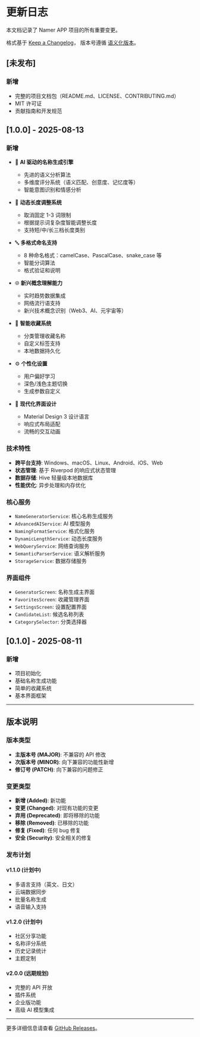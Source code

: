 # 更新日志

本文档记录了 Namer APP 项目的所有重要变更。

格式基于 [Keep a Changelog](https://keepachangelog.com/zh-CN/1.0.0/)，
版本号遵循 [语义化版本](https://semver.org/lang/zh-CN/)。

## [未发布]

### 新增
- 完整的项目文档包（README.md、LICENSE、CONTRIBUTING.md）
- MIT 许可证
- 贡献指南和开发规范

## [1.0.0] - 2025-08-13

### 新增
- 🤖 **AI 驱动的名称生成引擎**
  - 先进的语义分析算法
  - 多维度评分系统（语义匹配、创意度、记忆度等）
  - 智能意图识别和情感分析

- 📏 **动态长度调整系统**
  - 取消固定 1-3 词限制
  - 根据提示词复杂度智能调整长度
  - 支持短/中/长三档长度类别

- 🔤 **多格式命名支持**
  - 8 种命名格式：camelCase、PascalCase、snake_case 等
  - 智能分词算法
  - 格式验证和说明

- 🌐 **新兴概念理解能力**
  - 实时趋势数据集成
  - 网络流行语支持
  - 新兴技术概念识别（Web3、AI、元宇宙等）

- 💾 **智能收藏系统**
  - 分类管理收藏名称
  - 自定义标签支持
  - 本地数据持久化

- ⚙️ **个性化设置**
  - 用户偏好学习
  - 深色/浅色主题切换
  - 生成参数自定义

- 🎨 **现代化界面设计**
  - Material Design 3 设计语言
  - 响应式布局适配
  - 流畅的交互动画

### 技术特性
- **跨平台支持**: Windows、macOS、Linux、Android、iOS、Web
- **状态管理**: 基于 Riverpod 的响应式状态管理
- **数据存储**: Hive 轻量级本地数据库
- **性能优化**: 异步处理和内存优化

### 核心服务
- `NameGeneratorService`: 核心名称生成服务
- `AdvancedAIService`: AI 模型服务
- `NamingFormatService`: 格式化服务
- `DynamicLengthService`: 动态长度服务
- `WebQueryService`: 网络查询服务
- `SemanticParserService`: 语义解析服务
- `StorageService`: 数据存储服务

### 界面组件
- `GeneratorScreen`: 名称生成主界面
- `FavoritesScreen`: 收藏管理界面
- `SettingsScreen`: 设置配置界面
- `CandidateList`: 候选名称列表
- `CategorySelector`: 分类选择器

## [0.1.0] - 2025-08-11

### 新增
- 项目初始化
- 基础名称生成功能
- 简单的收藏系统
- 基本界面框架

---

## 版本说明

### 版本类型
- **主版本号 (MAJOR)**: 不兼容的 API 修改
- **次版本号 (MINOR)**: 向下兼容的功能性新增
- **修订号 (PATCH)**: 向下兼容的问题修正

### 变更类型
- **新增 (Added)**: 新功能
- **变更 (Changed)**: 对现有功能的变更
- **弃用 (Deprecated)**: 即将移除的功能
- **移除 (Removed)**: 已移除的功能
- **修复 (Fixed)**: 任何 bug 修复
- **安全 (Security)**: 安全相关的修复

### 发布计划

#### v1.1.0 (计划中)
- 多语言支持（英文、日文）
- 云端数据同步
- 批量名称生成
- 语音输入支持

#### v1.2.0 (计划中)
- 社区分享功能
- 名称评分系统
- 历史记录统计
- 主题定制

#### v2.0.0 (远期规划)
- 完整的 API 开放
- 插件系统
- 企业版功能
- 高级 AI 模型集成

---

更多详细信息请查看 [GitHub Releases](https://github.com/AullChen/Namer-APP/releases)。
